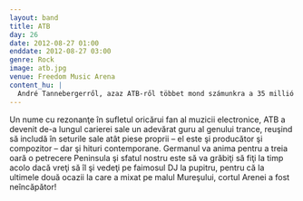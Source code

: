 ```yaml
---
layout: band
title: ATB
day: 26
date: 2012-08-27 01:00
enddate: 2012-08-27 03:00
genre: Rock
image: atb.jpg
venue: Freedom Music Arena
content_hu: |
  André Tannebergerről, azaz ATB-ről többet mond számunkra a 35 millió eladott hanghordozónál, 15 platinalemeznél, a DJ Mag DJ-toplistájának 11. és 15. helyezéseinél vagy a nagy trance-himnuszai címeinél az a tény, hogy eddigi két félszigetes fellépésén töb mint teltház volt az Arénában. Így egy jótanáccsal biztosan szolgálhatunk azok számára, akik idén biztosan nem akarnak lemaradni a trance-guru szettjéről: időben ott kell lenni az Arénában!
---
```


Un nume cu  rezonanţe în sufletul oricărui fan al muzicii electronice, ATB a devenit de-a lungul carierei sale un adevărat guru al genului trance, reuşind să includă în seturile sale atât piese proprii – el este şi producător şi compozitor – dar şi hituri contemporane. Germanul va anima pentru a treia oară o petrecere Peninsula şi sfatul nostru este să va grăbiţi să fiţi la timp acolo dacă vreţi să îl şi vedeţi pe faimosul DJ la pupitru, pentru că la ultimele două ocazii la care a mixat pe malul Mureşului, cortul Arenei a fost neîncăpător!